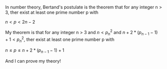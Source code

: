 
In number theory, Bertand's postulate is the theorem that for any integer n > 3, ther exist at least one prime number p with

$n < p < 2n-2$

My theorem is that for any integer n > 3 and $n < p_n^2$ and $n+2*(p_{n-1} - 1) + 1 < p_n^2$, ther exist at least one prime number p with

$n \leq p \leq n+2*(p_{n-1} - 1) + 1$

And I can prove my theory!
